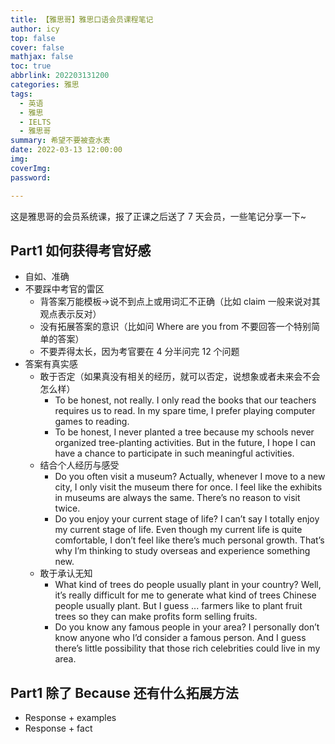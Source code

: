 ```yaml
---
title: 【雅思哥】雅思口语会员课程笔记
author: icy
top: false
cover: false
mathjax: false
toc: true
abbrlink: 202203131200
categories: 雅思
tags:
  - 英语
  - 雅思
  - IELTS
  - 雅思哥
summary: 希望不要被查水表
date: 2022-03-13 12:00:00
img:
coverImg:
password:

---
```


这是雅思哥的会员系统课，报了正课之后送了 7 天会员，一些笔记分享一下~

## Part1 如何获得考官好感

- 自如、准确
- 不要踩中考官的雷区
  - 背答案万能模板->说不到点上或用词汇不正确（比如 claim 一般来说对其观点表示反对）
  - 没有拓展答案的意识（比如问 Where are you from 不要回答一个特别简单的答案）
  - 不要弄得太长，因为考官要在 4 分半问完 12 个问题
- 答案有真实感
  - 敢于否定（如果真没有相关的经历，就可以否定，说想象或者未来会不会怎么样）
    - To be honest, not really. I only read the books that our teachers requires us to read. In my spare time, I prefer playing computer games to reading.
    - To be honest, I never planted a tree because my schools never organized tree-planting activities. But in the future, I hope I can have a chance to participate in such meaningful activities.
  - 结合个人经历与感受
    - Do you often visit a museum? Actually, whenever I move to a new city, I only visit the museum there for once. I feel like the exhibits in museums are always the same. There’s no reason to visit twice.
    - Do you enjoy your current stage of life? I can’t say I totally enjoy my current stage of life. Even though my current life is quite comfortable, I don’t feel like there’s much personal growth. That’s why I’m thinking to study overseas and experience something new.
  - 敢于承认无知
    - What kind of trees do people usually plant in your country? Well, it’s really difficult for me to generate what kind of trees Chinese people usually plant. But I guess ... farmers like to plant fruit trees so they can make profits form selling fruits.
    - Do you know any famous people in your area? I personally don’t know anyone who I’d consider a famous person. And I guess there’s little possibility that those rich celebrities could live in my area.

## Part1 除了 Because 还有什么拓展方法

- Response + examples
- Response + fact